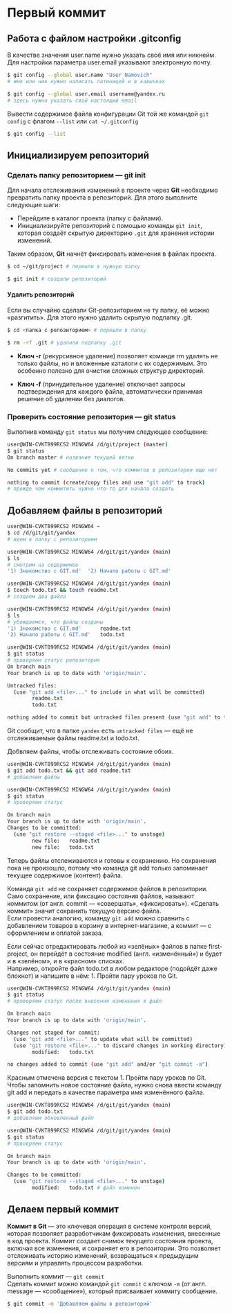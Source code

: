 # Первый коммит
## Работа с файлом настройки .gitconfig

В качестве значения user.name нужно указать своё имя или никнейм. Для настройки параметра user.email указывают электронную почту.

```Bash
$ git config --global user.name "User Namovich" 
# имя или ник нужно написать латиницей и в кавычках

$ git config --global user.email username@yandex.ru
# здесь нужно указать свой настоящий email
```

Вывести содержимое файла конфигурации Git той же командой ```git config``` с флагом ```--list``` или ```cat ~/.gitconfig```    
```Bash
$ git config --list
```

## Инициализируем репозиторий
### Сделать папку репозиторием — git init

Для начала отслеживания изменений в проекте через **Git** необходимо превратить папку проекта в репозиторий. Для этого выполните следующие шаги:  
* Перейдите в каталог проекта (папку с файлами).  
* Инициализируйте репозиторий с помощью команды ```git init```, которая создаёт скрытую директорию ```.git``` для хранения истории изменений.  

Таким образом, **Git** начнёт фиксировать изменения в файлах проекта.

```Bash
$ cd ~/git/project # перешли в нужную папку

$ git init # создали репозиторий
```
#### Удалить репозиторий
Если вы случайно сделали Git-репозиторием не ту папку, её можно «разгитить». Для этого нужно удалить скрытую подпапку .git.  
```Bash
$ cd <папка с репозиторием> # перешли в папку

$ rm -rf .git # удалили подпапку .git
```
* **Ключ -r** (рекурсивное удаление) позволяет команде rm удалять не только файлы, но и вложенные каталоги с их содержимым. Это особенно полезно для очистки сложных структур директорий.  

* **Ключ -f** (принудительное удаление) отключает запросы подтверждения для каждого файла, автоматически принимая решение об удалении без диалогов.  

### Проверить состояние репозитория — git status

Выполнив команду ```git status``` мы получим следующее сообщение:  

```Bash
user@WIN-CVKT899RCS2 MINGW64 /d/git/project (master)
$ git status
On branch master # название текущей ветки

No commits yet # сообщение о том, что коммитов в репозитории еще нет

nothing to commit (create/copy files and use "git add" to track) 
# прежде чем коммитить нужно что-то для начала создать
```
## Добавляем файлы в репозиторий

```Bash
user@WIN-CVKT899RCS2 MINGW64 ~
$ cd /d/git/git/yandex
# идем в папку с репозиторием

user@WIN-CVKT899RCS2 MINGW64 /d/git/git/yandex (main)
$ ls
# смотрим на содержимое
'1) Знакомство с GIT.md'  '2) Начало работы с GIT.md'

user@WIN-CVKT899RCS2 MINGW64 /d/git/git/yandex (main)
$ touch todo.txt && touch readme.txt
# создаем два файла

user@WIN-CVKT899RCS2 MINGW64 /d/git/git/yandex (main)
$ ls
# убеждаемся, что файлы созданы
'1) Знакомство с GIT.md'      readme.txt
'2) Начало работы с GIT.md'   todo.txt

user@WIN-CVKT899RCS2 MINGW64 /d/git/git/yandex (main)
$ git status
# проверяем статус репозитория
On branch main
Your branch is up to date with 'origin/main'.

Untracked files:
  (use "git add <file>..." to include in what will be committed)
        readme.txt
        todo.txt

nothing added to commit but untracked files present (use "git add" to track)
```

Git сообщит, что в папке ```yandex``` есть ```untracked files``` — ещё не отслеживаемые файлы readme.txt и todo.txt.  

Добвляем файлы, чтобы отслеживать состояние обоих.  
```Bash
user@WIN-CVKT899RCS2 MINGW64 /d/git/git/yandex (main)
$ git add todo.txt && git add readme.txt
# добавляем файлы

user@WIN-CVKT899RCS2 MINGW64 /d/git/git/yandex (main)
$ git status
# проверяем статус

On branch main  
Your branch is up to date with 'origin/main'.  
Changes to be committed:  
  (use "git restore --staged <file>..." to unstage)  
        new file:   readme.txt  
        new file:   todo.txt 
```

Теперь файлы отслеживаются и готовы к сохранению. Но сохранения пока не произошло, потому что команда git add только запоминает текущее содержимое (контент) файла.

Команда ```git add``` не сохраняет содержимое файлов в репозитории. Само сохранение, или фиксацию состояния файлов, называют коммитом (от англ. commit — «совершать», «фиксировать»). «Сделать коммит» значит сохранить текущую версию файла.  
 Если провести аналогию, команду ```git add``` можно сравнить с добавлением товаров в корзину в интернет-магазине, а коммит — с оформлением и оплатой заказа.

 Если сейчас отредактировать любой из «зелёных» файлов в папке first-project, он перейдёт в состояние modified (англ. «изменённый») и будет и в «зелёном», и в «красном» списках.   
 Например, откройте файл todo.txt в любом редакторе (подойдёт даже блокнот) и напишите в нём: 1. Пройти пару уроков по Git.  

```Bash
user@WIN-CVKT899RCS2 MINGW64 /d/git/git/yandex (main)
$ git status
# проверяем статус после внесения изменения в файл

On branch main
Your branch is up to date with 'origin/main'.

Changes not staged for commit:
  (use "git add <file>..." to update what will be committed)
  (use "git restore <file>..." to discard changes in working directory)
        modified:   todo.txt

no changes added to commit (use "git add" and/or "git commit -a")
```  

Красным отмечена версия с текстом 1. Пройти пару уроков по Git.
Чтобы запомнить новое состояние файла, нужно снова ввести команду git add и передать в качестве параметра имя изменённого файла.  

```Bash
user@WIN-CVKT899RCS2 MINGW64 /d/git/git/yandex (main)
$ git add todo.txt
# добавляем обновленный файл

user@WIN-CVKT899RCS2 MINGW64 /d/git/git/yandex (main)
$ git status
# првоеряем статус

On branch main
Your branch is up to date with 'origin/main'.

Changes to be committed:
  (use "git restore --staged <file>..." to unstage)
        modified:   todo.txt # файл изменен
```

## Делаем первый коммит  

**Коммит в Git** — это ключевая операция в системе контроля версий, которая позволяет разработчикам фиксировать изменения, внесенные в код проекта. Коммит создает снимок текущего состояния проекта, включая все изменения, и сохраняет его в репозитории. Это позволяет отслеживать историю изменений, возвращаться к предыдущим версиям и управлять процессом разработки.  

Выполнить коммит — ```git commit```  
Сделать коммит можно командой ```git commit``` c ключом ```-m``` (от англ. message — «сообщение»), который присваивает коммиту сообщение.  

```Bash
$ git commit -m 'Добавляем файлы в репозиторий'
```


